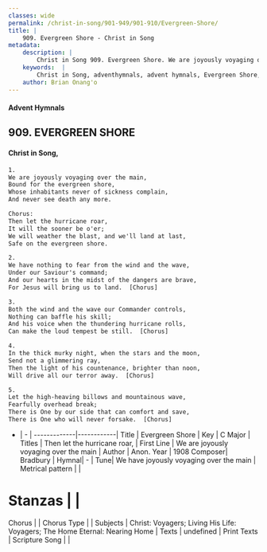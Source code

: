 ```yaml
---
classes: wide
permalink: /christ-in-song/901-949/901-910/Evergreen-Shore/
title: |
    909. Evergreen Shore - Christ in Song
metadata:
    description: |
        Christ in Song 909. Evergreen Shore. We are joyously voyaging over the main, Bound for the evergreen shore, Whose inhabitants never of sickness complain, And never see death any more. Chorus: Then let the hurricane roar, It will the sooner be o'er; We will weather the blast, and we'll land at last, Safe on the evergreen shore.
    keywords:  |
        Christ in Song, adventhymnals, advent hymnals, Evergreen Shore, We are joyously voyaging over the main. Then let the hurricane roar,
    author: Brian Onang'o
---
```


#### Advent Hymnals
## 909. EVERGREEN SHORE
####  Christ in Song,

```txt
1.
We are joyously voyaging over the main,
Bound for the evergreen shore,
Whose inhabitants never of sickness complain,
And never see death any more.

Chorus:
Then let the hurricane roar,
It will the sooner be o'er;
We will weather the blast, and we'll land at last,
Safe on the evergreen shore.

2.
We have nothing to fear from the wind and the wave,
Under our Saviour's command;
And our hearts in the midst of the dangers are brave,
For Jesus will bring us to land.  [Chorus]

3.
Both the wind and the wave our Commander controls,
Nothing can baffle his skill;
And his voice when the thundering hurricane rolls,
Can make the loud tempest be still.  [Chorus]

4.
In the thick murky night, when the stars and the moon,
Send not a glimmering ray,
Then the light of his countenance, brighter than noon,
Will drive all our terror away.  [Chorus]

5.
Let the high-heaving billows and mountainous wave,
Fearfully overhead break;
There is One by our side that can comfort and save,
There is One who will never forsake.  [Chorus]

```

- |   -  |
-------------|------------|
Title | Evergreen Shore |
Key | C Major |
Titles | Then let the hurricane roar, |
First Line | We are joyously voyaging over the main |
Author | Anon.
Year | 1908
Composer| Bradbury |
Hymnal|  - |
Tune| We have joyously voyaging over the main |
Metrical pattern | |
# Stanzas |  |
Chorus |  |
Chorus Type |  |
Subjects | Christ: Voyagers; Living His Life: Voyagers; The Home Eternal: Nearing Home |
Texts | undefined |
Print Texts | 
Scripture Song |  |
    
